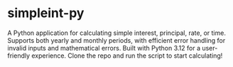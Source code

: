# simpleint-py
A Python application for calculating simple interest, principal, rate, or time. Supports both yearly and monthly periods, with efficient error handling for invalid inputs and mathematical errors. Built with Python 3.12 for a user-friendly experience. Clone the repo and run the script to start calculating!
